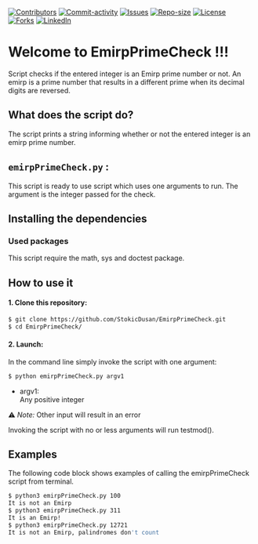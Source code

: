 [![Contributors][contributors-shield]][contributors-url]
[![Commit-activity][commit-activity-shield]][commit-activity-url]
[![Issues][issues-shield]][issues-url]
[![Repo-size][repo-size-shield]][repo-size-url]
[![License][license-shield]][license-url]  
[![Forks][forks-shield]][forks-url]
[![LinkedIn][linkedin-shield]][linkedin-url]

# Welcome to EmirpPrimeCheck !!!

Script checks if the entered integer is an Emirp prime number or not.
An emirp is a prime number that results in a different prime when its decimal digits are reversed. 

## What does the script do?
The script prints a string informing whether or not the entered integer is an emirp prime number.

## `emirpPrimeCheck.py` :
This script is ready to use script which uses one arguments to run. The argument is the integer passed for the check.

## Installing the dependencies

### Used packages
This script require the math, sys and doctest package.

## How to use it
#### 1. Clone this repository:
```bash
$ git clone https://github.com/StokicDusan/EmirpPrimeCheck.git
$ cd EmirpPrimeCheck/
```
#### 2. Launch:
In the command line simply invoke the script with one argument:
```bash
$ python emirpPrimeCheck.py argv1
```
* argv1:  
Any positive integer  

:warning: *Note:* Other input will result in an error

Invoking the script with no or less arguments will run testmod().

## Examples

The following code block shows examples of calling the emirpPrimeCheck script from terminal.

```bash
$ python3 emirpPrimeCheck.py 100
It is not an Emirp
$ python3 emirpPrimeCheck.py 311
It is an Emirp!
$ python3 emirpPrimeCheck.py 12721
It is not an Emirp, palindromes don't count
```
[contributors-shield]: https://img.shields.io/github/contributors/StokicDusan/EmirpPrimeCheck
[contributors-url]: https://github.com/StokicDusan/EmirpPrimeCheck/graphs/contributors
[forks-shield]: https://img.shields.io/github/forks/StokicDusan/EmirpPrimeCheck?style=social
[forks-url]: https://github.com/StokicDusan/EmirpPrimeCheck/network/members
[issues-shield]: https://img.shields.io/github/issues/StokicDusan/EmirpPrimeCheck
[issues-url]: https://github.com/StokicDusan/EmirpPrimeCheck/issues
[commit-activity-shield]: https://img.shields.io/github/last-commit/StokicDusan/EmirpPrimeCheck
[commit-activity-url]: https://github.com/StokicDusan/EmirpPrimeCheck/graphs/commit-activity
[license-url]: https://github.com/StokicDusan/EmirpPrimeCheck/blob/main/LICENSE
[license-shield]: https://img.shields.io/github/license/StokicDusan/EmirpPrimeCheck
[repo-size-shield]: https://img.shields.io/github/repo-size/StokicDusan/EmirpPrimeCheck
[repo-size-url]: https://img.shields.io/github/repo-size/StokicDusan/EmirpPrimeCheck
[linkedin-shield]: https://img.shields.io/badge/LinkedIn-0077B5?style=plastice&logo=linkedin&logoColor=white
[linkedin-url]: https://linkedin.com/in/stokicdusan
